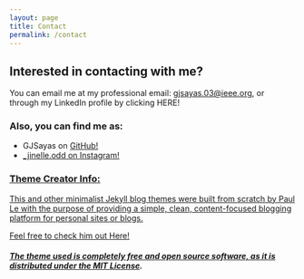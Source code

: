 ```yaml
---
layout: page
title: Contact
permalink: /contact
---
```

## Interested in contacting with me?
You can email me at my professional email: [gjsayas.03@ieee.org](mail.to:gjsayas.03@ieee.org), or through my LinkedIn profile by clicking <a herf="www.linkedin.com/in/getsie-jinelle-sayas-de-la-rosa-a02a97242">HERE!

### Also, you can find me as: 
- GJSayas on <a href="https://github.com/GJSayas">GitHub!
- _jinelle.odd on <a href="https://www.instagram.com/_jinelle.odd/">Instagram!



### Theme Creator Info: 
This and other minimalist Jekyll blog themes were built from scratch by Paul Le with the purpose of providing a simple, clean, content-focused blogging platform for personal sites or blogs. 

Feel free to check him out <a href="https://github.com/LeNPaul/"> Here!

##### The theme used is completely free and open source software, as it is distributed under the [MIT License](http://choosealicense.com/licenses/mit/).
